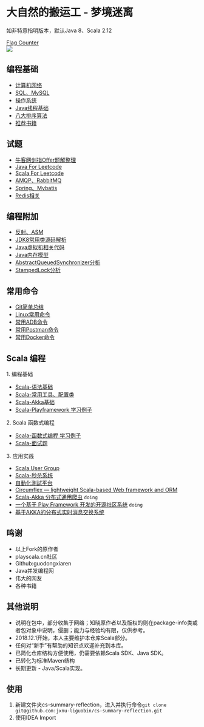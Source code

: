 大自然的搬运工 - 梦境迷离
===

如非特意指明版本，默认Java 8、Scala 2.12

[Flag Counter](http://s04.flagcounter.com/more/blcV)<br>
![](https://s04.flagcounter.com/count2/blcV/bg_FFFFFF/txt_000000/border_CCCCCC/columns_2/maxflags_12/viewers_0/labels_0/pageviews_0/flags_0/percent_0/")

编程基础
---
- [计算机网络](https://github.com/jxnu-liguobin/cs-summary-reflection/blob/master/src/main/java/cn/edu/jxnu/questions/Network.md)
- [SQL、MySQL](https://github.com/jxnu-liguobin/cs-summary-reflection/blob/master/src/main/java/cn/edu/jxnu/questions/MySQL.md)
- [操作系统](https://github.com/jxnu-liguobin/cs-summary-reflection/blob/master/src/main/java/cn/edu/jxnu/questions/OS.md)
- [Java线程基础](https://github.com/jxnu-liguobin/cs-summary-reflection/blob/master/src/main/java/cn/edu/jxnu/questions/Threads.md)
- [八大排序算法](https://github.com/jxnu-liguobin/cs-summary-reflection/blob/master/src/main/java/cn/edu/jxnu/questions/Sort.md)
- [推荐书籍](https://github.com/jxnu-liguobin/cs-summary-reflection/blob/master/src/main/java/cn/edu/jxnu/recommendbooks/JavaBooks.md)

试题
---
- [牛客网剑指Offer题解整理](https://github.com/jxnu-liguobin/cs-summary-reflection/blob/master/src/main/java/cn/edu/jxnu/questions/JianZhiOffer.md)
- [Java For Leetcode](https://github.com/jxnu-liguobin/cs-summary-reflection/blob/master/src/main/java/cn/edu/jxnu/leetcode)
- [Scala For Leetcode](https://github.com/jxnu-liguobin/cs-summary-reflection/blob/master/src/main/java/cn/edu/jxnu/leetcode/scala) 
- [AMQP、RabbitMQ](https://github.com/jxnu-liguobin/cs-summary-reflection/blob/master/src/main/java/cn/edu/jxnu/questions/MQ.md)
- [Spring、Mybatis](https://github.com/jxnu-liguobin/cs-summary-reflection/blob/master/src/main/java/cn/edu/jxnu/questions/SSM.md)
- [Redis相关](https://github.com/jxnu-liguobin/cs-summary-reflection/blob/master/src/main/java/cn/edu/jxnu/questions/Redis.md)

编程附加
---
- [反射、ASM](https://github.com/jxnu-liguobin/cs-summary-reflection/blob/master/src/main/java/cn/edu/jxnu/questions/ASM.md)
- [JDK8常用类源码解析](https://github.com/jxnu-liguobin/cs-summary-reflection/blob/master/src/main/java/cn/edu/jxnu/sourcecode/sourcecode.md)
- [Java虚拟机相关代码](https://github.com/jxnu-liguobin/cs-summary-reflection/blob/master/src/main/java/cn/edu/jxnu/questions/JVM.md)
- [Java内存模型](https://github.com/jxnu-liguobin/cs-summary-reflection/blob/master/src/main/java/cn/edu/jxnu/questions/JMM.md)
- [AbstractQueuedSynchronizer分析](https://github.com/jxnu-liguobin/cs-summary-reflection/blob/master/src/main/java/cn/edu/jxnu/questions/AQS.md)
- [StampedLock分析](https://github.com/jxnu-liguobin/cs-summary-reflection/blob/master/src/main/java/cn/edu/jxnu/questions/StampedLock.md)

常用命令
---
- [Git简单总结](https://github.com/jxnu-liguobin/cs-summary-reflection/blob/master/src/main/java/cn/edu/jxnu/questions/Git.md)
- [Linux常用命令](https://github.com/jxnu-liguobin/cs-summary-reflection/blob/master/src/main/java/cn/edu/jxnu/questions/Linux.md)
- [常用ADB命令](https://github.com/jxnu-liguobin/cs-summary-reflection/blob/master/src/main/java/cn/edu/jxnu/autoTest/ADB.md)
- [常用Postman命令](https://github.com/jxnu-liguobin/cs-summary-reflection/blob/master/src/main/java/cn/edu/jxnu/autoTest/Postman.md)
- [常用Docker命令](https://github.com/jxnu-liguobin/cs-summary-reflection/blob/master/src/main/java/cn/edu/jxnu/questions/Docker.md)

Scala 编程
---
1\. 编程基础
- [Scala-语法基础](https://github.com/jxnu-liguobin/cs-summary-reflection/blob/master/src/main/java/cn/edu/jxnu/scala/ScalaBasic.md)
- [Scala-常用工具、配置类](https://github.com/jxnu-liguobin/cs-summary-reflection/blob/master/src/main/java/cn/edu/jxnu/scala/ScalaUtil.md)
- [Scala-Akka基础](https://github.com/jxnu-liguobin/cs-summary-reflection/blob/master/src/main/java/cn/edu/jxnu/scala/ScalaAkkaBasic.md)
- [Scala-Playframework 学习例子](https://github.com/jxnu-liguobin/scala-play-learn)

2\. Scala 函数式编程
- [Scala-函数式编程 学习例子](https://github.com/jxnu-liguobin/cs-summary-reflection/tree/master/src/main/java/cn/edu/jxnu/scala/fb/Scalafb.md)
- [Scala-面试题](https://github.com/jxnu-liguobin/cs-summary-reflection/blob/master/src/main/java/cn/edu/jxnu/questions/ScalaQuestions.md)

3\. 应用实践
- [Scala User Group](https://github.com/CSUG/csug)
- [Scala-秒杀系统](https://github.com/jxnu-liguobin/SpringBoot-SecKill-Scala)
- [自動化測試平台](https://github.com/LightSwordSpringBoot/lightsword)
- [Circumflex — lightweight Scala-based Web framework and ORM](https://github.com/inca/circumflex)
- [Scala-Akka 分布式通用爬虫](https://github.com/jxnu-liguobin/scala-akka-crawler) ```doing```
- [一个基于 Play Framework 开发的开源社区系统](https://github.com/playcommunity/play-community) ```doing```
- [基于AKKA的分布式实时消息交换系统](https://github.com/goodrain/realtime-message-system)

鸣谢
---
* 以上Fork的原作者
* playscala.cn社区
* Github:guodongxiaren
* Java并发编程网
* 伟大的网友
* 各种书籍

其他说明
---
* 说明在包中，部分收集于网络；知晓原作者以及版权的则在package-info类或者包对象中说明，侵删；能力与经验均有限，仅供参考。
* 2018.12.1开始，本人主要维护本仓库Scala部分。 
* 任何对“新手”有帮助的知识点欢迎补充到本库。
* 已简化仓库结构方便使用，仍需要依赖Scala SDK、Java SDK。
* 已转化为标准Maven结构
* 长期更新 - Java/Scala实现。

使用
---
1. 新建文件夹cs-summary-reflection，进入并执行命令```git clone git@github.com:jxnu-liguobin/cs-summary-reflection.git```
2. 使用IDEA Import

